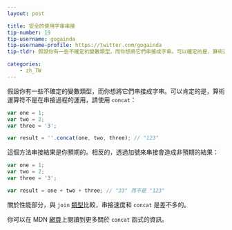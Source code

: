```yaml
---
layout: post

title: 安全的使用字串串接
tip-number: 19
tip-username: gogainda
tip-username-profile: https://twitter.com/gogainda
tip-tldr: 假設你有一些不確定的變數類型，而你想將它們串接成字串。可以確定的是，算術運算不是應用在串接的地方，使用 concat 來串接。

categories:
    - zh_TW
---
```


假設你有一些不確定的變數類型，而你想將它們串接成字串。可以肯定的是，算術運算符不是在串接過程的運用，請使用 `concat`：

```javascript
var one = 1;
var two = 2;
var three = '3';

var result = ''.concat(one, two, three); // "123"
```

這個方法串接結果是你預期的。相反的，透過加號來串接會造成非預期的結果：

```javascript
var one = 1;
var two = 2;
var three = '3';

var result = one + two + three; // "33" 而不是 "123"
```

關於性能部分，與 `join` [類型](http://www.sitepoint.com/javascript-fast-string-concatenation/)比較，串接速度和 `concat` 是差不多的。

你可以在 MDN [網頁](https://developer.mozilla.org/en-US/docs/Web/JavaScript/Reference/Global_Objects/String/concat)上閱讀到更多關於 `concat` 函式的資訊。
